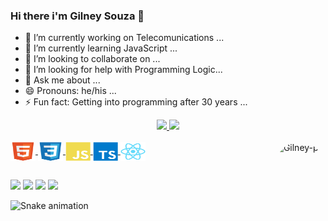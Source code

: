 ### Hi there i'm Gilney Souza 👋

- 🔭 I’m currently working on Telecomunications ...
- 🌱 I’m currently learning JavaScript ...
- 👯 I’m looking to collaborate on ...
- 🤔 I’m looking for help with Programming Logic...
- 💬 Ask me about ...
- 😄 Pronouns: he/his ...
- ⚡ Fun fact: Getting into programming after 30 years ...

<div align="center">
  <a href="https://github.com/developsouza">
  <img height="140em" src="https://github-readme-stats.vercel.app/api?username=developsouza&show_icons=true&theme=react&include_all_commits=true&count_private=true"/>
  <img height="140em" src="https://github-readme-stats.vercel.app/api/top-langs/?username=developsouza&layout=compact&langs_count=7&theme=react"/>
</div>
  
  <div style="display: inline_block"><br>
  <img align="center" alt="Gilney-HTML" height="30" width="40" src="https://raw.githubusercontent.com/devicons/devicon/master/icons/html5/html5-original.svg">
  <img align="center" alt="Gilney-CSS" height="30" width="40" src="https://raw.githubusercontent.com/devicons/devicon/master/icons/css3/css3-original.svg">
  <img align="center" alt="Gilney-Js" height="30" width="40" src="https://raw.githubusercontent.com/devicons/devicon/master/icons/javascript/javascript-plain.svg">
  <img align="center" alt="Gilney-Ts" height="30" width="40" src="https://raw.githubusercontent.com/devicons/devicon/master/icons/typescript/typescript-plain.svg">
  <img align="center" alt="Gilney-React" height="30" width="40" src="https://raw.githubusercontent.com/devicons/devicon/master/icons/react/react-original.svg">  
  <img align="right" alt="Gilney-pic" height="150" style="border-radius:50px;" src="https://instagram.fcpv16-1.fna.fbcdn.net/v/t51.2885-19/276106981_4854393174678161_3215709400104786326_n.jpg?stp=dst-jpg_s150x150&_nc_ht=instagram.fcpv16-1.fna.fbcdn.net&_nc_cat=105&_nc_ohc=1_Egem7B1LsAX-R3zAi&tn=7MrHQPEXsZ3n7ciQ&edm=ALbqBD0BAAAA&ccb=7-4&oh=00_AT-28W8mFDpowmfthVbX79gYgg71VHsGXG_DcGHip9zYaQ&oe=623A4600&_nc_sid=9a90d6">
</div>

##
  
  <div> 
  <a href="https://www.youtube.com/channel/UC0RGKvQhlQSLFAwEsauEM5Q" target="_blank"><img src="https://img.shields.io/badge/YouTube-FF0000?style=for-the-badge&logo=youtube&logoColor=white" target="_blank"></a>
  <a href="https://www.instagram.com/gilneysouza/" target="_blank"><img src="https://img.shields.io/badge/-Instagram-%23E4405F?style=for-the-badge&logo=instagram&logoColor=white" target="_blank"></a>
  <a href = "mailto:gilneysouza.dev@gmail.com"><img src="https://img.shields.io/badge/-Gmail-%23333?style=for-the-badge&logo=gmail&logoColor=white" target="_blank"></a>
  <a href="https://www.linkedin.com/in/gilney-souza/" target="_blank"><img src="https://img.shields.io/badge/-LinkedIn-%230077B5?style=for-the-badge&logo=linkedin&logoColor=white" target="_blank"></a> 
 
  ![Snake animation](https://github.com/developsouza/developsouza/blob/output/github-contribution-grid-snake.svg)
 
</div>
